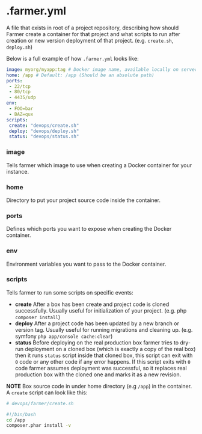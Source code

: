 # .farmer.yml
A file that exists in root of a project repository, describing how should Farmer create a container for that project and what scripts to run after creation or new version deployment of that project. (e.g. `create.sh`, `deploy.sh`)

Below is a full example of how `.farmer.yml` looks like:
```yml
image: myorg/myapp:tag # Docker image name, available locally on server OR on hub.docker.io.
home: /app # Default: /app (Should be an absolute path)
ports:
 - 22/tcp
 - 80/tcp
 - 4435/udp
env:
 - FOO=bar
 - BAZ=qux
scripts:
 create: "devops/create.sh"
 deploy: "devops/deploy.sh"
 status: "devops/status.sh"
```

### image
Tells farmer which image to use when creating a Docker container for your instance.

### home
Directory to put your project source code inside the container.

### ports
Defines which ports you want to expose when creating the Docker container.

### env
Environment variables you want to pass to the Docker container.

### scripts
Tells farmer to run some scripts on specific events:
* **create** After a box has been create and project code is cloned successfully. Usually useful for initialization of your project. (e.g. php `composer install`)
* **deploy** After a project code has been updated by a new branch or version tag. Usually useful for running migrations and cleaning up. (e.g. symfony `php app/console cache:clear`)
* **status** Before deploying on the real production box farmer tries to dry-run deployment on a cloned box (which is exactly a copy of the real box) then it runs `status` script inside that cloned box, this script can exit with `0` code or any other code if any error happens. If this script exits with `0` code farmer assumes deployment was successful, so it replaces real production box with the cloned one and marks it as a new revision.

**NOTE** Box source code in under home directory (e.g `/app`) in the container. A `create` script can look like this:

```sh
# devops/farmer/create.sh

#!/bin/bash
cd /app
composer.phar install -v
```
